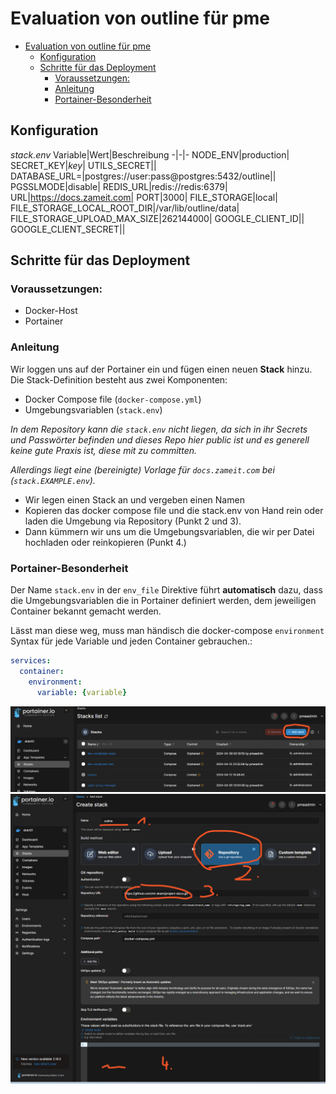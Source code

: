 # Evaluation von **outline** für pme

- [Evaluation von outline für pme](#evaluation-von-outline-für-pme)
  - [Konfiguration](#konfiguration)
  - [Schritte für das Deployment](#schritte-für-das-deployment)
    - [Voraussetzungen:](#voraussetzungen)
    - [Anleitung](#anleitung)
    - [Portainer-Besonderheit](#portainer-besonderheit)


## Konfiguration

_stack.env_
Variable|Wert|Beschreibung
-|-|-
NODE_ENV|production|
SECRET_KEY|_key_|
UTILS_SECRET||
DATABASE_URL=|postgres://user:pass@postgres:5432/outline||
PGSSLMODE|disable|
REDIS_URL|redis://redis:6379|
URL|https://docs.zameit.com|
PORT|3000|
FILE_STORAGE|local|
FILE_STORAGE_LOCAL_ROOT_DIR|/var/lib/outline/data|
FILE_STORAGE_UPLOAD_MAX_SIZE|262144000|
GOOGLE_CLIENT_ID||
GOOGLE_CLIENT_SECRET||

## Schritte für das Deployment 

### Voraussetzungen:
- Docker-Host
- Portainer


### Anleitung

Wir loggen uns auf der Portainer ein und fügen einen neuen **Stack** hinzu. Die Stack-Definition besteht aus 
zwei Komponenten:
- Docker Compose file (`docker-compose.yml`)
- Umgebungsvariablen (`stack.env`)

_In dem Repository kann die `stack.env` nicht liegen, da sich in ihr Secrets und Passwörter befinden und dieses Repo hier 
public ist und es generell keine gute Praxis ist, diese mit zu committen._ 

_Allerdings liegt eine (bereinigte) Vorlage für `docs.zameit.com` bei (`stack.EXAMPLE.env`)._

- Wir legen einen Stack an und vergeben einen Namen
- Kopieren das docker compose file und die stack.env von Hand rein oder laden die Umgebung via Repository (Punkt 2 und 3).
- Dann kümmern wir uns um die Umgebungsvariablen, die wir per Datei hochladen oder reinkopieren (Punkt 4.)
  

### Portainer-Besonderheit
Der Name `stack.env` in der `env_file` Direktive führt **automatisch** dazu, dass die Umgebungsvariablen die in Portainer definiert werden, dem jeweiligen Container bekannt gemacht werden.

Lässt man diese weg, muss man händisch die docker-compose `environment` Syntax für jede Variable und jeden Container gebrauchen.:

```yaml
services:
  container:
    environment:
      variable: {variable}
```

![Create a new stack](docs/portainer_add_new_stack-1.png)
![Configuring the stack](docs/portainer_add_new_stack-2.png)

